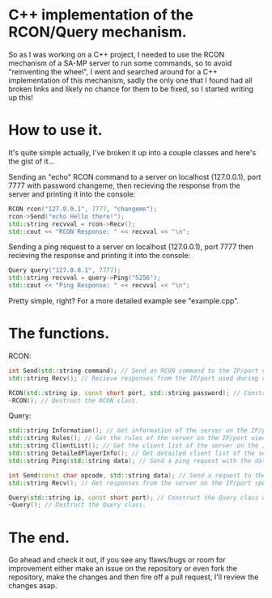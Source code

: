C++ implementation of the RCON/Query mechanism.
===========

So as I was working on a C++ project, I needed to use the RCON mechanism of a SA-MP server to run some commands, so to avoid "reinventing the wheel", I went and searched around for a C++ implementation of this mechanism, sadly the only one that I found had all broken links and likely no chance for them to be fixed, so I started writing up this!

How to use it.
===========

It's quite simple actually, I've broken it up into a couple classes and here's the gist of it...

Sending an "echo" RCON command to a server on localhost (127.0.0.1), port 7777 with password changeme, then recieving the response from the server and printing it into the console:
```cpp
RCON rcon("127.0.0.1", 7777, "changeme");
rcon->Send("echo Hello there!");
std::string recvval = rcon->Recv();
std::cout << "RCON Response: " << recvval << "\n";
```

Sending a ping request to a server on localhost (127.0.0.1), port 7777 then recieving the response and printing it into the console:
```cpp
Query query("127.0.0.1", 7777);
std::string recvval = query->Ping("5256");
std::cout << "Ping Response: " << recvval << "\n";
```

Pretty simple, right? For a more detailed example see "example.cpp".

The functions.
===========

RCON:
```cpp
int Send(std::string command); // Send an RCON command to the IP/port used during construction.
std::string Recv(); // Recieve responses from the IP/port used during construction.

RCON(std::string ip, const short port, std::string password); // Construct the RCON class with the specified IP, port and password.
~RCON(); // Destruct the RCON class.
```

Query:
```cpp
std::string Information(); // Get information of the server on the IP/port used during construction.
std::string Rules(); // Get the rules of the server on the IP/port used during construction.
std::string ClientList(); // Get the client list of the server on the IP/port used during construction.
std::string DetailedPlayerInfo(); // Get detailed client list of the server on the IP/port used during construction.
std::string Ping(std::string data); // Send a ping request with the data (4 psuedo-random characters) to the server on the IP/port used during construction.

int Send(const char opcode, std::string data); // Send a request to the server on the IP/port specified during construction.
std::string Recv(); // Get responses from the server on the IP/port specified during construction.

Query(std::string ip, const short port); // Construct the Query class with the IP/port specified.
~Query(); // Destruct the Query class.
```

The end.
===========

Go ahead and check it out, if you see any flaws/bugs or room for improvement either make an issue on the repository or even fork the repository, make the changes and then fire off a pull request, I'll review the changes asap.